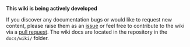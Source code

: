 <!-- markdownlint-disable MD041 MD036 -->
**This wiki is being actively developed**
<!-- markdownlint-restore -->

If you discover any documentation bugs or would like to request new content, please raise them as an [issue](https://github.com/Azure/bicep-lz-vending/issues) or feel free to contribute to the wiki via a [pull request](https://github.com/Azure/bicep-lz-vending/pulls).
The wiki docs are located in the repository in the `docs/wiki/` folder.
